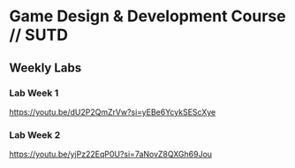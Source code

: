 # Game Design & Development Course // SUTD

## Weekly Labs

### Lab Week 1

https://youtu.be/dU2P2QmZrVw?si=yEBe6YcykSEScXye

### Lab Week 2

https://youtu.be/yjPz22EqP0U?si=7aNovZ8QXGh69Jou
